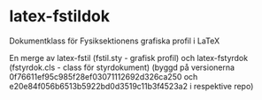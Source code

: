 # latex-fstildok
Dokumentklass för Fysiksektionens grafiska profil i LaTeX

En merge av latex-fstil (fstil.sty - grafisk profil) och latex-fstyrdok (fstyrdok.cls - class för styrdokument)
(byggd på versionerna 0f76611ef95c985f28ef03071112692d326ca250 och e20e84f056b6513b5922bd0d3519c11b3f4523a2 i respektive repo)

